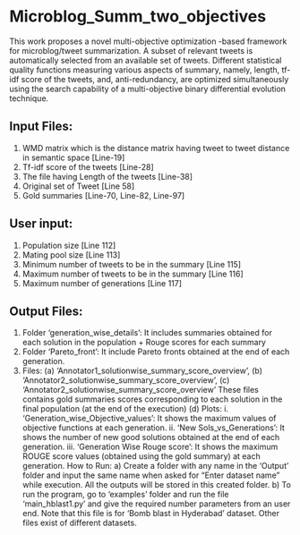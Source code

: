 # Microblog_Summ_two_objectives
 
This work proposes a novel multi-objective optimization -based framework for microblog/tweet summarization. A subset of relevant tweets is automatically selected from an available set of tweets. Different statistical quality functions measuring various aspects of summary, namely, length, tf-idf score of the tweets, and, anti-redundancy, are optimized simultaneously using the search capability of a multi-objective binary differential evolution technique. 

Input Files: 
--------------------------------------------------------------------
1)	WMD matrix which is the distance matrix having tweet to tweet distance in semantic space [Line-19]
2)	Tf-idf score of the tweets [Line-28]
3)	The file having Length of the tweets [Line-38]
4)	Original set of Tweet [Line 58]
5)	Gold summaries [Line-70, Line-82, Line-97]


 User input:
 -----------------------------------------------------------------------
1)	Population size [Line 112]
2)	Mating pool size [Line 113]
3)	Minimum number of tweets to be in the summary [Line 115]
4)	Maximum number of tweets to be in the summary [Line 116]
5)	Maximum number of generations [Line 117]

Output Files: 
-----------------------------------------------------------------------
1)	Folder ‘generation_wise_details’: It includes summaries obtained for each solution in the population + Rouge scores for each summary
2)	Folder ‘Pareto_front’: It include Pareto fronts obtained at the end of each generation. 
3)	Files:
(a)	 ‘Annotator1_solutionwise_summary_score_overview’,
(b)	‘Annotator2_solutionwise_summary_score_overview’, 
(c)	‘Annotator2_solutionwise_summary_score_overview’
These files contains gold summaries scores corresponding to each solution in the final population (at the end of the execution)
(d)	Plots: 
i.	‘Generation_wise_Objective_values’: It shows the maximum values of objective functions at each generation.
ii.	‘New Sols_vs_Generations’: It shows the number of new good solutions obtained at the end of each generation. 
iii.	‘Generation Wise Rouge score’:  It shows the maximum ROUGE score values (obtained using the gold summary) at each generation.
How to Run:
a)	Create a folder with any name in the ‘Output’ folder and input the same name when asked for “Enter dataset name” while execution. All the outputs will be stored in this created folder. 
b)	To run the program, go to ‘examples’ folder and run the file ‘main_hblast1.py’ and give the required number parameters from an user end.  Note that this file is for ‘Bomb blast in Hyderabad’ dataset. Other files exist of different datasets. 




